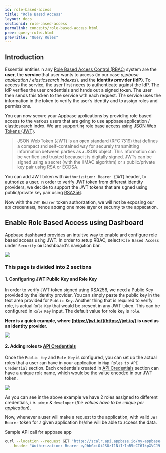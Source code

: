 ```yaml
---
id: role-based-access
title: "Role Based Access"
layout: docs
sectionid: role-based-access
permalink: concepts/role-based-access.html
prev: query-rules.html
prevTitle: "Query Rules"
---
```


## Introduction

Essential entities in any [Role Based Access Control (RBAC)](https://en.wikipedia.org/wiki/Role-based_access_control) system are the **user**, the **service** that user wants to access (in our case _appbase application / elasticsearch indexes_), and the **[identity provider (IdP)](https://en.wikipedia.org/wiki/Identity_provider)**. To access the service, the user first needs to authenticate against the IdP. The IdP verifies the user credentials and hands out a signed token. The user then sends this token to the service with each request. The service uses the information in the token to verify the user’s identity and to assign roles and permissions.

You can now secure your Appbase applications by providing role based access to the various users that are going to use appbase application / elasticsearch index. We are supporting role base access using [JSON Web Tokens (JWT)](https://jwt.io/introduction/).

> JSON Web Token (JWT) is an open standard (RFC 7519) that defines a compact and self-contained way for securely transmitting information between parties as a JSON object. This information can be verified and trusted because it is digitally signed. JWTs can be signed using a secret (with the HMAC algorithm) or a public/private key pair using RSA or ECDSA.

You can add JWT token with `Authorization: Bearer {JWT}` header, to authorize a user. In order to verify JWT token from different identity providers, we decide to support the JWT tokens that are signed using public/private key pair using [RSA256](<https://en.wikipedia.org/wiki/RSA_(cryptosystem)>).

Now with the `JWT Bearer` token authorization, we will not be exposing our api credentials, hence adding one more layer of security to the application.

## Enable Role Based Access using Dashboard

Appbase dashbaord provides an intuitive way to enable and configure role based access using JWT. In order to setup RBAC, select `Role Based Access` under `Security` on Dashboard's navigation bar.

![](https://www.dropbox.com/s/v7uwupxmh757yvl/Screenshot%202019-06-19%2017.19.46.png?dl=1)

### This page is divided into 2 sections

#### 1. Configuring JWT Public Key and Role Key

In order to verify JWT token signed using RSA256, we need a Public Key provided by the identity provider. You can simply paste the public key in the text area provided for `Public Key`. Another thing that is required to verify role, is actual `Role Key` that would be present in any JWT token. This can be configured in `Role Key` input. The default value for role key is `role`.

**Here is a quick example, where [https://jwt.io/](https://jwt.io/) is used as an identity provider.**

![](https://www.dropbox.com/s/n1vqfle2t3vrma8/Screenshot%202019-06-19%2017.56.04.png?dl=1)

#### 2. Adding roles to [API Credentials](/concepts/api-credentials.html)

Once the `Public Key` and `Role Key` is configured, you can set up the actual roles that a user can have in your application in `Map Roles to API Credential` section. Each credentials created in [API Credentials](/concepts/api-credentials.html) section can have a unique role name, which would be the value encoded in our JWT token.

![](https://www.dropbox.com/s/oxxtdl8koww9mro/Screenshot%202019-06-19%2018.25.59.png?dl=1)

As you can see in the above example we have 2 roles assigned to different credentials, i.e. `admin` & `developer` (_this values have to be unique per application_).

Now, whenever a user will make a request to the application, with valid `JWT Bearer` token for a given application he/she will be able to access the data.

Sample API call for appbase app

```bash
curl --location --request GET "https://scalr.api.appbase.io/my-appbase-app" \
  --header "Authorization: Bearer eyJhbGciOiJSUzI1NiIsInR5cCI6IkpXVCJ9.eyJ1c2VybmFtZSI6Impob24iLCJyb2xlIjoiYWRtaW4ifQ.GEbnh5dfbdRXdlkGi5aLFnM7xYuYViPSf0ZnLGaX0ikfo3fT8Rtx7rbpKvR6_eftmB3q0Q_x3n9-JsgbEY1E47p2H_qhMhP5Jd8uB__Dlm1LW5W6qiDsNelVsZLAcqq-CgnGxkgWvWRFfpNEoyZhzLa3TudoPjZWW7m4WOaewpyZwlyGH7oztjbLVwRVCNC5ziA61aZJHVR-C4MhaMxZ-hf1uE022BD9q6aH-mWuVjbMACMOQuqTgIxo5tmphRh_kbuKZEUslUYtB1cEPzgQNU2eRq5BjDI4EoxdTKkLhgYSgMWNnUcZowq8sd4-kKjEB7wrUa6xYIjY04xVO4NvYw"
```
